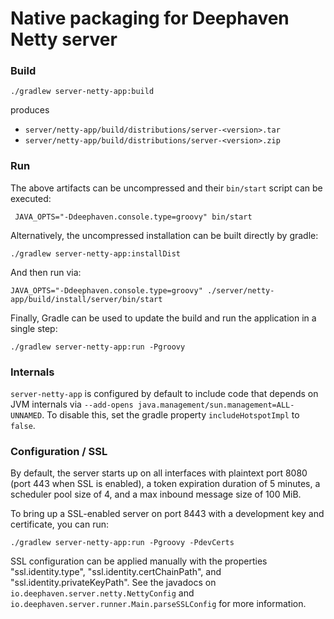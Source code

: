 # Native packaging for Deephaven Netty server

### Build

```shell
./gradlew server-netty-app:build
```

produces

* `server/netty-app/build/distributions/server-<version>.tar`
* `server/netty-app/build/distributions/server-<version>.zip`

### Run

The above artifacts can be uncompressed and their `bin/start` script can be executed:

```shell
 JAVA_OPTS="-Ddeephaven.console.type=groovy" bin/start
```

Alternatively, the uncompressed installation can be built directly by gradle:

```shell
./gradlew server-netty-app:installDist
```

And then run via:

```shell
JAVA_OPTS="-Ddeephaven.console.type=groovy" ./server/netty-app/build/install/server/bin/start
```

Finally, Gradle can be used to update the build and run the application in a single step:

```shell
./gradlew server-netty-app:run -Pgroovy
```

### Internals

`server-netty-app` is configured by default to include code that depends on JVM internals via
`--add-opens java.management/sun.management=ALL-UNNAMED`. To disable this, set the gradle property `includeHotspotImpl`
to `false`.

### Configuration / SSL

By default, the server starts up on all interfaces with plaintext port 8080 (port 443 when SSL is enabled), a token
expiration duration of 5 minutes, a scheduler pool size of 4, and a max inbound message size of 100 MiB.

To bring up a SSL-enabled server on port 8443 with a development key and certificate, you can run:
```shell
./gradlew server-netty-app:run -Pgroovy -PdevCerts
```

SSL configuration can be applied manually with the properties "ssl.identity.type", "ssl.identity.certChainPath", and
"ssl.identity.privateKeyPath". See the javadocs on `io.deephaven.server.netty.NettyConfig` and
`io.deephaven.server.runner.Main.parseSSLConfig` for more information.
